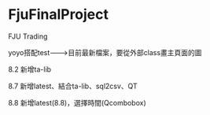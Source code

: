 # FjuFinalProject
FJU Trading


yoyo搭配test--->目前最新檔案，要從外部class畫主頁面的圖

8.2 新增ta-lib

8.7 新增latest、結合ta-lib、sql2csv、QT

8.8 新增latest(8.8)，選擇時間(Qcombobox)
